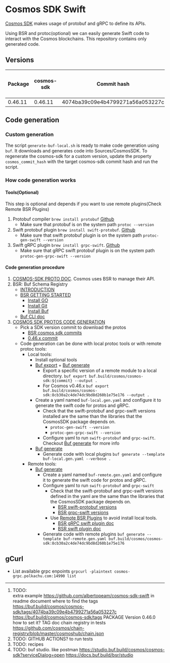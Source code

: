# Cosmos SDK Swift

[Cosmos SDK](https://github.com/cosmos/cosmos-sdk) makes usage of protobuf and gRPC to define its APIs.

Using BSR and protoc(optional) we can easily generate Swift code to interact with the Cosmos blockchains.
This repository contains only generated code.

## Versions

Package | cosmos-sdk | Commit hash                      | protoc-gen-swift| protoc-gen-grpc-swift
--------|------------|----------------------------------|-----------------|-----------------------
0.46.11 | 0.46.11    | 4074ba39c09e4b4799271a56a053227c | 1.21.0          | 1.14.0

## Code generation

### Custom generation
The script `generate-buf-local.sh` is ready to make code generation using `buf`. It downloads and generates code into Sources/CosmosSDK. To regenerate the cosmos-sdk for a custom version, update the property `cosmos_commit_hash` with the target cosmos-sdk commit hash and run the script.

### How code generation works
#### Tools(Optional)
This step is optional and depends if you want to use remote plugins(Check Remote BSR Plugins)
1. Protobuf compiler `brew install protobuf` [Github](https://github.com/protocolbuffers/protobuf)
    * Make sure that protobuf is on the system path `protoc --version`
2. Swift protobuf plugin `brew install swift-protobuf`. [Github](https://github.com/apple/swift-protobuf)
    * Make sure that swift protobuf plugin is on the system path `protoc-gen-swift --version`
3. Swift gRPC plugin `brew install grpc-swift`. [Github](https://github.com/grpc/grpc-swift)
    * Make sure that gRPC swift protobuf plugin is on the system path `protoc-gen-grpc-swift --version`

#### Code generation procedure
1. [COSMOS-SDK PROTO DOC](https://github.com/cosmos/cosmos-sdk/tree/main/proto). Cosmos uses BSR to manage their API.
2. BSR: Buf Schema Registry
    * [INTRODUCTION](https://docs.buf.build/bsr/introduction)
    * [BSR GETTING STARTED](https://docs.buf.build/tutorials/getting-started-with-bsr)
        * [Install GO](https://go.dev/dl/)
        * [Install Git](https://git-scm.com/book/en/v2/Getting-Started-Installing-Git)
        * [Install Buf](https://docs.buf.build/installation)
    * [Buf CLI doc](https://docs.buf.build/reference/cli/buf)
3. [COSMOS SDK PROTOS CODE GENERATION](https://buf.build/cosmos/cosmos-sdk/docs/main)
    * Pick a SDK version commit to download the protos
        * [BSR cosmos sdk commits](https://github.com/cosmos/cosmos-sdk/tree/main/proto)
        * [0.46.x commit](https://buf.build/cosmos/cosmos-sdk/commits/8cb30a2c4de74dc9bd8d260b1e75e176)
    * Code generation can be done with local protoc tools or with remote protoc tools:
        * Local tools:
            * Install optional tools
            * [Buf export](https://docs.buf.build/reference/cli/buf/export) + [Buf generate](https://docs.buf.build/reference/cli/buf/generate)
                * Export a specific version of a remote module to a local directory. `buf export buf.build/cosmos/cosmos-sdk:${commit} --output .`            
                * For Cosmos v0.46.x `buf export buf.build/cosmos/cosmos-sdk:8cb30a2c4de74dc9bd8d260b1e75e176 --output .`
            * Create a yaml named `buf-local.gen.yaml` and configure it to generate the swift code for protos and gRPC.
                * Check that the swift-protobuf and grpc-swift versions installed are the same than the libraries that the CosmosSDK package depends on.
                    * `protoc-gen-swift --version`
                    * `protoc-gen-grpc-swift --version`
                * Configure yaml to run `swift-protobuf` and `grpc-swift`. Checkout [Buf generate](https://docs.buf.build/reference/cli/buf/generate) for more info
            * [Buf generate](https://docs.buf.build/reference/cli/buf/generate)
                * Generate code with local plugins `buf generate --template buf-local.gen.yaml --verbose .`            
        * Remote tools:
            * [Buf generate](https://docs.buf.build/reference/cli/buf/generate)
                * Create a yaml named `buf-remote.gen.yaml` and configure it to generate the swift code for protos and gRPC.                    
                * Configure yaml to run `swift-protobuf` and `grpc-swift`
                    * Check that the swift-protobuf and grpc-swift versions defined in the yaml are the same than the libraries that the CosmosSDK package depends on.
                        * [BSR swift-protobuf versions](https://buf.build/apple/swift)
                        * [BSR grpc-swift versions](https://buf.build/grpc/swift)
                    * Use [Remote BSR Plugins](https://buf.build/plugins) to avoid install local tools.
                        * [BSR gRPC swift plugin doc](https://buf.build/grpc/swift)
                        * [BSR swift plugin doc](https://buf.build/apple/swift)
                * Generate code with remote plugins `buf generate --template buf-remote.gen.yaml buf.build/cosmos/cosmos-sdk:8cb30a2c4de74dc9bd8d260b1e75e176` 

## gCurl
* List available grpc enpoints `grpcurl -plaintext cosmos-grpc.polkachu.com:14990 list`

--------------------------------------------------------------------------------
1. TODO:   
    extra example https://github.com/albertopeam/cosmos-sdk-swift in readme
    document where to find the tags
    https://buf.build/cosmos/cosmos-sdk/tags/4074ba39c09e4b4799271a56a053227c
    https://buf.build/cosmos/cosmos-sdk/tags
    PACKAGE Version 0.46.0 how to set it? TAG 
    doc chain registry in tests https://github.com/cosmos/chain-registry/blob/master/cosmoshub/chain.json
2. TODO: GITHUB ACTIONS? to run tests
3. TODO: recipes
4. TODO: buf studio. like postman 
    https://studio.buf.build/cosmos/cosmos-sdk?serviceDialog=open
    https://docs.buf.build/bsr/studio

